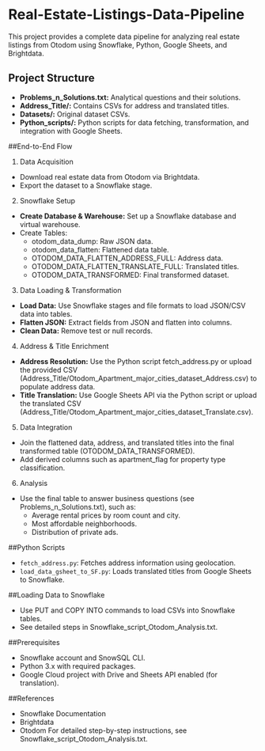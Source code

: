 # Real-Estate-Listings-Data-Pipeline
This project provides a complete data pipeline for analyzing real estate listings from Otodom using Snowflake, Python, Google Sheets, and Brightdata.

## Project Structure
- **Problems_n_Solutions.txt:** Analytical questions and their solutions.
- **Address_Title/:** Contains CSVs for address and translated titles.
- **Datasets/:** Original dataset CSVs.
- **Python_scripts/:** Python scripts for data fetching, transformation, and integration with Google Sheets.

##End-to-End Flow
1. Data Acquisition
 - Download real estate data from Otodom via Brightdata.
 - Export the dataset to a Snowflake stage.
2. Snowflake Setup
 - **Create Database & Warehouse:** Set up a Snowflake database and virtual warehouse.
 - Create Tables:
   - otodom_data_dump: Raw JSON data.
   - otodom_data_flatten: Flattened data table.
   - OTODOM_DATA_FLATTEN_ADDRESS_FULL: Address data.
   - OTODOM_DATA_FLATTEN_TRANSLATE_FULL: Translated titles.
   - OTODOM_DATA_TRANSFORMED: Final transformed dataset.
3. Data Loading & Transformation
 - **Load Data:** Use Snowflake stages and file formats to load JSON/CSV data into tables.
 - **Flatten JSON:** Extract fields from JSON and flatten into columns.
 - **Clean Data:** Remove test or null records.
4. Address & Title Enrichment
 - **Address Resolution:** Use the Python script fetch_address.py or upload the provided CSV (Address_Title/Otodom_Apartment_major_cities_dataset_Address.csv) to populate address data.
 - **Title Translation:** Use Google Sheets API via the Python script or upload the translated CSV (Address_Title/Otodom_Apartment_major_cities_dataset_Translate.csv).
5. Data Integration
 - Join the flattened data, address, and translated titles into the final transformed table (OTODOM_DATA_TRANSFORMED).
 - Add derived columns such as apartment_flag for property type classification.
6. Analysis
 - Use the final table to answer business questions (see Problems_n_Solutions.txt), such as:
   - Average rental prices by room count and city.
   - Most affordable neighborhoods.
   - Distribution of private ads.

##Python Scripts
 - `fetch_address.py`: Fetches address information using geolocation.
 - `load_data_gsheet_to_SF.py`: Loads translated titles from Google Sheets to Snowflake.

##Loading Data to Snowflake
- Use PUT and COPY INTO commands to load CSVs into Snowflake tables.
- See detailed steps in Snowflake_script_Otodom_Analysis.txt.

##Prerequisites
 - Snowflake account and SnowSQL CLI.
 - Python 3.x with required packages.
 - Google Cloud project with Drive and Sheets API enabled (for translation).

##References
 - Snowflake Documentation
 - Brightdata
 - Otodom
For detailed step-by-step instructions, see Snowflake_script_Otodom_Analysis.txt.
